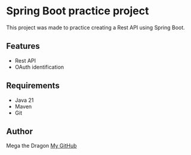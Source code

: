 # Spring Boot practice project

This project was made to practice creating a Rest API using Spring Boot.

## Features
- Rest API
- OAuth identification

## Requirements
- Java 21
- Maven
- Git

## Author
Mega the Dragon
[My GitHub](https://github.com/Mega-theDragon/SpringBoot_Backend)